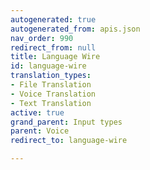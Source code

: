 ```yaml
---
autogenerated: true
autogenerated_from: apis.json
nav_order: 990
redirect_from: null
title: Language Wire
id: language-wire
translation_types:
- File Translation
- Voice Translation
- Text Translation
active: true
grand_parent: Input types
parent: Voice
redirect_to: language-wire

---
```


